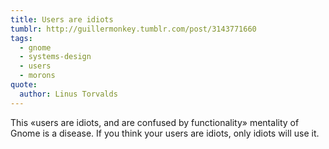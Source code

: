```yaml
---
title: Users are idiots
tumblr: http://guillermonkey.tumblr.com/post/3143771660
tags:
  - gnome
  - systems-design
  - users
  - morons
quote:
  author: Linus Torvalds
---
```


This «users are idiots, and are confused by functionality» mentality of Gnome is a disease. If you think your users are idiots, only idiots will use it.
